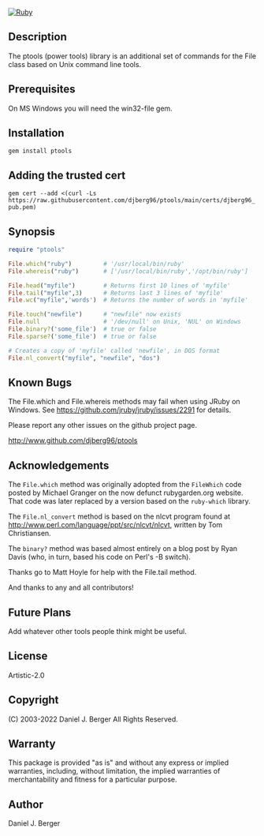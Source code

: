[![Ruby](https://github.com/djberg96/ptools/actions/workflows/ruby.yml/badge.svg)](https://github.com/djberg96/ptools/actions/workflows/ruby.yml)

## Description
The ptools (power tools) library is an additional set of commands for the
File class based on Unix command line tools.
   
## Prerequisites
On MS Windows you will need the win32-file gem.

## Installation
`gem install ptools`

## Adding the trusted cert
`gem cert --add <(curl -Ls https://raw.githubusercontent.com/djberg96/ptools/main/certs/djberg96_pub.pem)`

## Synopsis
```ruby
require "ptools"

File.which("ruby")         # '/usr/local/bin/ruby'
File.whereis("ruby")       # ['/usr/local/bin/ruby','/opt/bin/ruby']

File.head("myfile")        # Returns first 10 lines of 'myfile'
File.tail("myfile",3)      # Returns last 3 lines of 'myfile'
File.wc("myfile",'words')  # Returns the number of words in 'myfile'

File.touch("newfile")      # "newfile" now exists
File.null                  # '/dev/null' on Unix, 'NUL' on Windows
File.binary?('some_file')  # true or false
File.sparse?('some_file')  # true or false

# Creates a copy of 'myfile' called 'newfile', in DOS format
File.nl_convert("myfile", "newfile", "dos")
```
   
## Known Bugs
The File.which and File.whereis methods may fail when using JRuby on Windows.
See https://github.com/jruby/jruby/issues/2291 for details.

Please report any other issues on the github project page.

http://www.github.com/djberg96/ptools

## Acknowledgements
The `File.which` method was originally adopted from the `FileWhich` code posted
by Michael Granger on the now defunct rubygarden.org website. That code was
later replaced by a version based on the `ruby-which` library.

The `File.nl_convert` method is based on the nlcvt program found at
http://www.perl.com/language/ppt/src/nlcvt/nlcvt, written by Tom Christiansen.
    
The `binary?` method was based almost entirely on a blog post by Ryan
Davis (who, in turn, based his code on Perl's -B switch).

Thanks go to Matt Hoyle for help with the File.tail method.

And thanks to any and all contributors!

## Future Plans
Add whatever other tools people think might be useful.
   
## License
Artistic-2.0
    
## Copyright
(C) 2003-2022 Daniel J. Berger
All Rights Reserved.
    
## Warranty
This package is provided "as is" and without any express or
implied warranties, including, without limitation, the implied
warranties of merchantability and fitness for a particular purpose.

## Author
Daniel J. Berger
